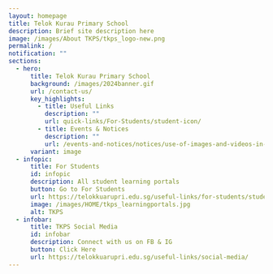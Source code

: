 ```yaml
---
layout: homepage
title: Telok Kurau Primary School
description: Brief site description here
image: /images/About TKPS/tkps_logo-new.png
permalink: /
notification: ""
sections:
  - hero:
      title: Telok Kurau Primary School
      background: /images/2024banner.gif
      url: /contact-us/
      key_highlights:
        - title: Useful Links
          description: ""
          url: quick-links/For-Students/student-icon/
        - title: Events & Notices
          description: ""
          url: /events-and-notices/notices/use-of-images-and-videos-in-publication/
      variant: image
  - infopic:
      title: For Students
      id: infopic
      description: All student learning portals
      button: Go to For Students
      url: https://telokkuarupri.edu.sg/useful-links/for-students/student-mims/
      image: /images/HOME/tkps_learningportals.jpg
      alt: TKPS
  - infobar:
      title: TKPS Social Media
      id: infobar
      description: Connect with us on FB & IG
      button: Click Here
      url: https://telokkuarupri.edu.sg/useful-links/social-media/
---
```


